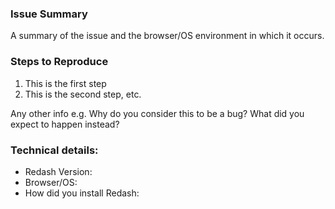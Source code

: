 <!--

#####################################################################
#                                                                   #     
# STOP!                                                             #
#                                                                   #
# Need support? USE THE FORUM! https://discuss.redash.io/c/support. #
#                                                                   #
# Don't have steps to reproduce and actually not sure it's a bug?   #
# Use the forum! https://discuss.redash.io/c/support.               #
#                                                                   #                                              
#####################################################################

**Got an idea for a new feature?** Check if it isn't on the roadmap already: http://bit.ly/redash-roadmap and start a new discussion in the features category: https://discuss.redash.io/c/feature-requests 🌟.

Found a bug? Please fill out the sections below... thank you 👍

Non bug GitHub issues *will be closed*.

-->

<!-- Do not delete the template. -->

### Issue Summary

A summary of the issue and the browser/OS environment in which it occurs.

### Steps to Reproduce

1. This is the first step
2. This is the second step, etc.

Any other info e.g. Why do you consider this to be a bug? What did you expect to happen instead?

### Technical details:

* Redash Version:
* Browser/OS:
* How did you install Redash:

